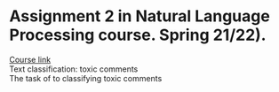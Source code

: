 # Assignment 2 in Natural Language Processing course. Spring 21/22).
[Course link](https://ods.ai/tracks/nlp-course-spring-22)     
Text classification: toxic comments     
The task of to classifying toxic comments     
